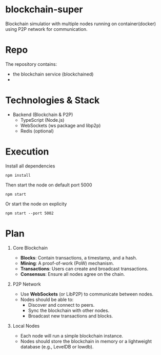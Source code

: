 # blockchain-super
Blockchain simulatior with multiple nodes running on container(docker) using P2P network for communication.

# Repo

The repository contains:

- the blockchain service (blockchained)
- 
# Technologies & Stack
- Backend (Blockchain & P2P)
  - TypeScript (Node.js)
  - WebSockets (ws package and libp2p)
  - Redis (optional)

# Execution

Install all dependencies
```
npm install
```

Then start the node on default port 5000

```
npm start
```

Or start the node on explicity
```
npm start --port 5002
```
# Plan

1. Core Blockchain

    - **Blocks**: Contain transactions, a timestamp, and a hash.
    - **Mining**: A proof-of-work (PoW) mechanism.
    - **Transactions**: Users can create and broadcast transactions.
    - **Consensus**: Ensure all nodes agree on the chain.

2. P2P Network
   - Use **WebSockets** (or LibP2P) to communicate between nodes.
   - Nodes should be able to:
     - Discover and connect to peers.
     - Sync the blockchain with other nodes.
     - Broadcast new transactions and blocks.

3. Local Nodes
   - Each node will run a simple blockchain instance.
   - Nodes should store the blockchain in memory or a lightweight database (e.g., LevelDB or lowdb).